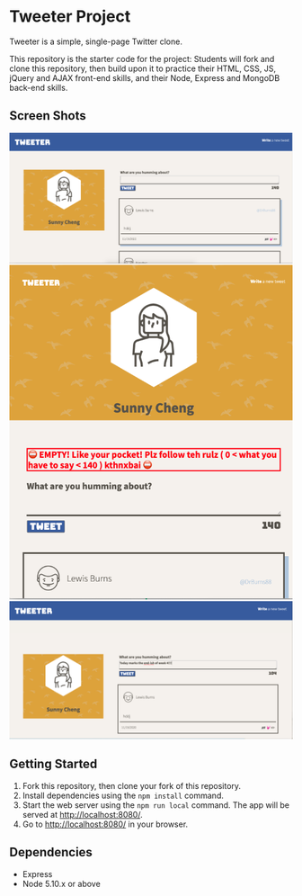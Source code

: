 # Tweeter Project

Tweeter is a simple, single-page Twitter clone.

This repository is the starter code for the project: Students will fork and clone this repository, then build upon it to practice their HTML, CSS, JS, jQuery and AJAX front-end skills, and their Node, Express and MongoDB back-end skills.

## Screen Shots
!["desktop"](https://github.com/Lepusconstructor/tweeter/blob/master/docs/destopview_hover.png?raw=true)
!["tablet](https://github.com/Lepusconstructor/tweeter/blob/master/docs/tabletview.png?raw=true)
!["composing-tweet"](https://github.com/Lepusconstructor/tweeter/blob/master/docs/composing.png?raw=true)
## Getting Started

1. Fork this repository, then clone your fork of this repository.
2. Install dependencies using the `npm install` command.
3. Start the web server using the `npm run local` command. The app will be served at <http://localhost:8080/>.
4. Go to <http://localhost:8080/> in your browser.

## Dependencies

- Express
- Node 5.10.x or above


